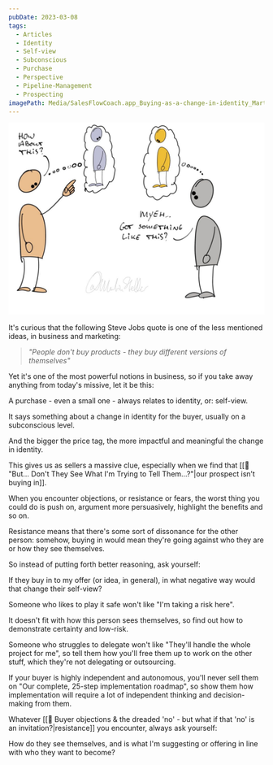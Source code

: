 ```yaml
---
pubDate: 2023-03-08
tags:
  - Articles
  - Identity
  - Self-view
  - Subconscious
  - Purchase
  - Perspective
  - Pipeline-Management
  - Prospecting
imagePath: Media/SalesFlowCoach.app_Buying-as-a-change-in-identity_MartinStellar.jpg
---
```


![](Media/SalesFlowCoach.app_Buying-as-a-change-in-identity_MartinStellar.jpg)

It's curious that the following Steve Jobs quote is one of the less mentioned ideas, in business and marketing:

> *"People don't buy products - they buy different versions of themselves"*

Yet it's one of the most powerful notions in business, so if you take away anything from today's missive, let it be this:

A purchase - even a small one - always relates to identity, or: self-view.

It says something about a change in identity for the buyer, usually on a subconscious level.

And the bigger the price tag, the more impactful and meaningful the change in identity.

This gives us as sellers a massive clue, especially when we find that [[📄 "But... Don't They See What I'm Trying to Tell Them...?"|our prospect isn’t buying in]].

When you encounter objections, or resistance or fears, the worst thing you could do is push on, argument more persuasively, highlight the benefits and so on.

Resistance means that there's some sort of dissonance for the other person: somehow, buying in would mean they're going against who they are or how they see themselves.

So instead of putting forth better reasoning, ask yourself:

If they buy in to my offer (or idea, in general), in what negative way would that change their self-view?

Someone who likes to play it safe won't like "I'm taking a risk here".

It doesn't fit with how this person sees themselves, so find out how to demonstrate certainty and low-risk.

Someone who struggles to delegate won't like "They'll handle the whole project for me", so tell them how you'll free them up to work on the other stuff, which they're not delegating or outsourcing.

If your buyer is highly independent and autonomous, you'll never sell them on "Our complete, 25-step implementation roadmap", so show them how implementation will require a lot of independent thinking and decision-making from them.

Whatever [[📄 Buyer objections & the dreaded 'no' - but what if that 'no' is an invitation?|resistance]] you encounter, always ask yourself:

How do they see themselves, and is what I'm suggesting or offering in line with who they want to become?
